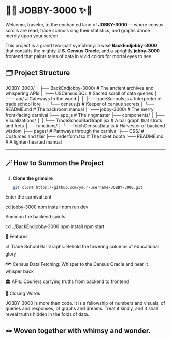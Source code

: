 # 🎩✨ JOBBY-3000 ✨🎩

Welcome, traveler, to the enchanted land of **JOBBY-3000** — where census scrolls are read, trade schools sing their statistics, and graphs dance merrily upon your screen.  

This project is a grand two-part symphony: a wise **BackEndjobby-3000** that consults the mighty **U.S. Census Oracle**, and a sprightly **jobby-3000** frontend that paints tales of data in vivid colors for mortal eyes to see.  

## 🗂 Project Structure

JOBBY-3000/
│
├── BackEndjobby-3000/ # The ancient archives and whispering APIs
│ ├── USCensus.SQL # Sacred scroll of data queries
│ ├── api/ # Gateways to the world
│ │ ├── tradeSchools.js # Interpreter of trade school lore
│ │ └── census.js # Keeper of census secrets
│ └── README.md # The backroom manual
│
└── jobby-3000/ # The merry front-facing carnival
├── app.js # The ringmaster
├── components/
│ ├── Visualizations/
│ │ └── TradeSchoolBarGraph.jsx # A bar graph that struts and frets
├── functions/
│ └── fetchCensusData.js # Harvester of backend wisdom
├── pages/ # Pathways through the carnival
├── CSS/ # Costumes and flair
├── orderform.tsx # The ticket booth
└── README.md # A lighter-hearted manual


---

## 🪄 How to Summon the Project

1. **Clone the grimoire**  
   ```bash
   git clone https://github.com/your-username/JOBBY-3000.git


Enter the carnival tent

cd jobby-3000
npm install
npm run dev


Summon the backend spirits

cd ../BackEndjobby-3000
npm install
npm start

🎠 Features

📊 Trade School Bar Graphs: Behold the towering columns of educational glory

🗺 Census Data Fetching: Whisper to the Census Oracle and hear it whisper back

🏛 APIs: Couriers carrying truths from backend to frontend

🌌 Closing Words

JOBBY-3000 is more than code. It is a fellowship of numbers and visuals, of queries and responses, of graphs and dreams. Treat it kindly, and it shall reveal truths hidden in the folds of data.

🪢 Woven together with whimsy and wonder.
---
